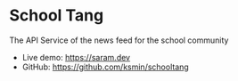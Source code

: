 # School Tang
The API Service of the news feed for the school community
* Live demo: https://saram.dev
* GitHub: https://github.com/ksmin/schooltang